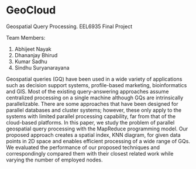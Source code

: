 GeoCloud
========

Geospatial Query Processing. EEL6935 Final Project

Team Members:
1. Abhijeet Nayak
2. Dhananjay Bhirud
3. Kumar Sadhu
4. Sindhu Suryanarayana

Geospatial queries (GQ) have been used in a wide variety of applications such as decision support systems,
profile-based marketing, bioinformatics and GIS. Most of the existing query-answering approaches assume
centralized processing on a single machine although GQs are intrinsically parallelizable. There are some
approaches that have been designed for parallel databases and cluster systems; however, these only
apply to the systems with limited parallel processing capability, far from that of the cloud-based platforms. 
In this paper, we study the problem of parallel geospatial query processing with the MapReduce programming model. 
Our proposed approach creates a spatial index, KNN diagram, for given data points in 2D space and enables
efficient processing of a wide range of GQs. We evaluated the performance of our proposed techniques and
correspondingly compared them with their closest related work while varying the number of employed nodes. 
